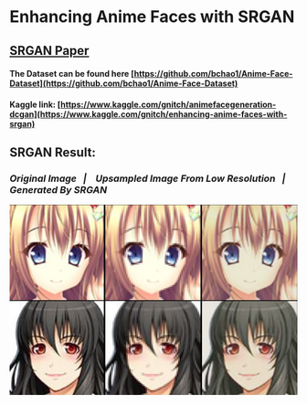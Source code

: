 # Enhancing Anime Faces with SRGAN
## [SRGAN Paper](https://arxiv.org/pdf/1609.04802.pdf)
#### The Dataset can be found here [https://github.com/bchao1/Anime-Face-Dataset](https://github.com/bchao1/Anime-Face-Dataset)
#### Kaggle link: [https://www.kaggle.com/gnitch/animefacegeneration-dcgan](https://www.kaggle.com/gnitch/enhancing-anime-faces-with-srgan)
## SRGAN Result:
### *Original Image &nbsp;&nbsp;|&nbsp;&nbsp;&nbsp; Upsampled Image From Low Resolution &nbsp;&nbsp;|&nbsp;&nbsp;&nbsp; Generated By SRGAN*
![](srgan-result.PNG)
